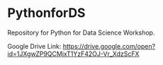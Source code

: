 # PythonforDS

Repository for Python for Data Science Workshop.

Google Drive Link: https://drive.google.com/open?id=1JXgwZP9QCMjxT1YzF42OJ-Vr_XdzScFX
